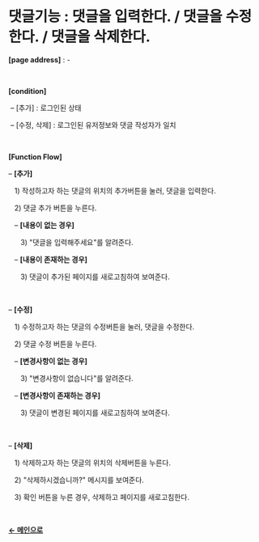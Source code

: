 # 댓글기능 : 댓글을 입력한다. / 댓글을 수정한다. / 댓글을 삭제한다.

**[page address]** : -

<br/>

**[condition]**

&nbsp;&ndash; [추가] : 로그인된 상태

&nbsp;&ndash; [수정, 삭제] : 로그인된 유저정보와 댓글 작성자가 일치

<br/>

**[Function Flow]**

&ndash; **[추가]**

&nbsp;&nbsp;&nbsp;1\) 작성하고자 하는 댓글의 위치의 추가버튼을 눌러, 댓글을 입력한다.

&nbsp;&nbsp;&nbsp;2\) 댓글 추가 버튼을 누른다.

&nbsp;&nbsp;&nbsp;&ndash; **[내용이 없는 경우]**

&nbsp;&nbsp;&nbsp;&nbsp;&nbsp;&nbsp;3\) "댓글을 입력해주세요"를 알려준다.

&nbsp;&nbsp;&nbsp;&ndash; **[내용이 존재하는 경우]**

&nbsp;&nbsp;&nbsp;&nbsp;&nbsp;&nbsp;3\) 댓글이 추가된 페이지를 새로고침하여 보여준다.

<br/>

&ndash; **[수정]**

&nbsp;&nbsp;&nbsp;1\) 수정하고자 하는 댓글의 수정버튼을 눌러, 댓글을 수정한다.

&nbsp;&nbsp;&nbsp;2\) 댓글 수정 버튼을 누른다.


&nbsp;&nbsp;&nbsp;&ndash; **[변경사항이 없는 경우]**

&nbsp;&nbsp;&nbsp;&nbsp;&nbsp;&nbsp;3\) "변경사항이 없습니다"를 알려준다.

&nbsp;&nbsp;&nbsp;&ndash; **[변경사항이 존재하는 경우]**

&nbsp;&nbsp;&nbsp;&nbsp;&nbsp;&nbsp;3\) 댓글이 변경된 페이지를 새로고침하여 보여준다.

<br/>

&ndash; **[삭제]**

&nbsp;&nbsp;&nbsp;1\) 삭제하고자 하는 댓글의 위치의 삭제버튼을 누른다.

&nbsp;&nbsp;&nbsp;2\) "삭제하시겠습니까?" 메시지를 보여준다.

&nbsp;&nbsp;&nbsp;3\) 확인 버튼을 누른 경우, 삭제하고 페이지를 새로고침한다.

<br/>


[**← 메인으로**](/readme.md)